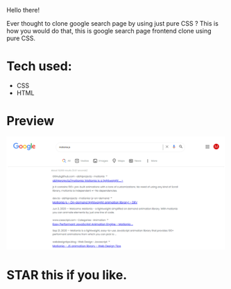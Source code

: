 Hello there!

Ever thought to clone google search page by using just pure CSS ?
This is how you would do that, this is google search page frontend clone using pure CSS.

# Tech used:

+ CSS
+ HTML

# Preview

![clone](clone.png)

# STAR this if you like.